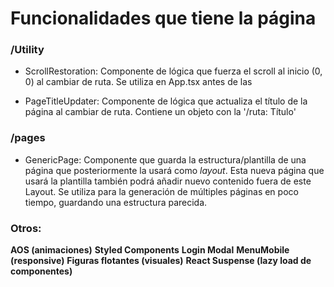 # Funcionalidades que tiene la página

### /Utility

- ScrollRestoration:
  Componente de lógica que fuerza el scroll al inicio (0, 0) al cambiar de ruta.
  Se utiliza en App.tsx antes de las <Routes>

- PageTitleUpdater:
  Componente de lógica que actualiza el título de la página al cambiar de ruta.
  Contiene un objeto con la '/ruta: Título'

### /pages

- GenericPage:
  Componente que guarda la estructura/plantilla de una página que posteriormente la usará como _layout_.
  Esta nueva página que usará la plantilla también podrá añadir nuevo contenido fuera de este Layout.
  Se utiliza para la generación de múltiples páginas en poco tiempo, guardando una estructura parecida.

### Otros:

**AOS (animaciones)**
**Styled Components**
**Login Modal**
**MenuMobile (responsive)**
**Figuras flotantes (visuales)**
**React Suspense (lazy load de componentes)**
